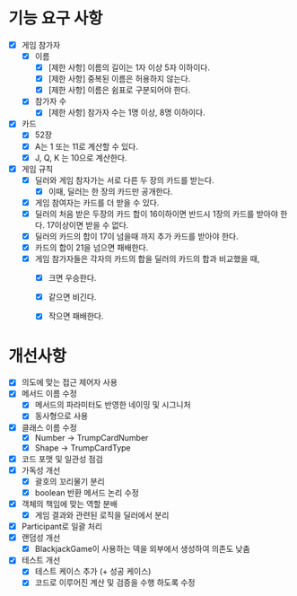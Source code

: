 # 기능 요구 사항
- [X] 게임 참가자
  - [X] 이름
    - [X] [제한 사항] 이름의 길이는 1자 이상 5자 이하이다.
    - [X] [제한 사항] 중복된 이름은 허용하지 않는다.
    - [X] [제한 사항] 이름은 쉼표로 구분되어야 한다.
  - [X] 참가자 수
    - [X] [제한 사항] 참가자 수는 1명 이상, 8명 이하이다.

- [X] 카드
  - [X] 52장
  - [X] A는 1 또는 11로 계산할 수 있다.
  - [X] J, Q, K 는 10으로 계산한다.
  
- [X] 게임 규칙
  - [X] 딜러와 게임 참자가는 서로 다른 두 장의 카드를 받는다.
    - [X] 이때, 딜러는 한 장의 카드만 공개한다.
  - [X] 게임 참여자는 카드를 더 받을 수 있다.
  - [X] 딜러의 처음 받은 두장의 카드 합이 16이하이면 반드시 1장의 카드를 받아야 한다. 17이상이면 받을 수 없다.
  - [X] 딜러의 카드의 합이 17이 넘을때 까지 추가 카드를 받아야 한다.
  - [X] 카드의 합이 21을 넘으면 패배한다.
  - [X] 게임 참가자들은 각자의 카드의 합을 딜러의 카드의 합과 비교했을 때,
    - [X] 크면 우승한다.
    - [X] 같으면 비긴다.
    - [X] 작으면 패배한다.


# 개선사항
- [X] 의도에 맞는 접근 제어자 사용
- [X] 메서드 이름 수정
  - [X] 메서드의 파라미터도 반영한 네이밍 및 시그니처
  - [X] 동사형으로 사용
- [X] 클래스 이름 수정
  - [X] Number -> TrumpCardNumber
  - [X] Shape -> TrumpCardType
- [X] 코드 포맷 및 일관성 점검
- [X] 가독성 개선
  - [X] 괄호의 꼬리물기 분리
  - [X] boolean 반환 메서드 논리 수정
- [X] 객체의 책임에 맞는 역할 분배
  - [X] 게임 결과와 관련된 로직을 딜러에서 분리
- [X] Participant로 일괄 처리
- [X] 랜덤성 개선
  - [X] BlackjackGame이 사용하는 덱을 외부에서 생성하여 의존도 낮춤
- [X] 테스트 개선
  - [X] 테스트 케이스 추가 (+ 성공 케이스)
  - [X] 코드로 이루어진 계산 및 검증을 수행 하도록 수정
